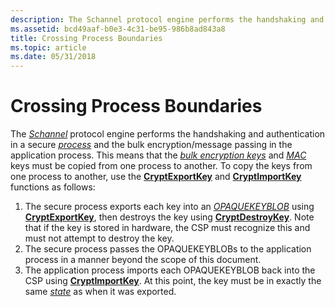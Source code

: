 ```yaml
---
description: The Schannel protocol engine performs the handshaking and authentication in a secure process and the bulk encryption/message passing in the application process.
ms.assetid: bcd49aaf-b0e3-4c31-be95-986b8ad843a8
title: Crossing Process Boundaries
ms.topic: article
ms.date: 05/31/2018
---
```


# Crossing Process Boundaries

The [*Schannel*](../secgloss/s-gly.md) protocol engine performs the handshaking and authentication in a secure [*process*](../secgloss/p-gly.md) and the bulk encryption/message passing in the application process. This means that the [*bulk encryption keys*](../secgloss/b-gly.md) and [*MAC*](../secgloss/m-gly.md) keys must be copied from one process to another. To copy the keys from one process to another, use the [**CryptExportKey**](/windows/desktop/api/Wincrypt/nf-wincrypt-cryptexportkey) and [**CryptImportKey**](/windows/desktop/api/Wincrypt/nf-wincrypt-cryptimportkey) functions as follows:

1.  The secure process exports each key into an [*OPAQUEKEYBLOB*](../secgloss/o-gly.md) using [**CryptExportKey**](/windows/desktop/api/Wincrypt/nf-wincrypt-cryptexportkey), then destroys the key using [**CryptDestroyKey**](/windows/desktop/api/Wincrypt/nf-wincrypt-cryptdestroykey). Note that if the key is stored in hardware, the CSP must recognize this and must not attempt to destroy the key.
2.  The secure process passes the OPAQUEKEYBLOBs to the application process in a manner beyond the scope of this document.
3.  The application process imports each OPAQUEKEYBLOB back into the CSP using [**CryptImportKey**](/windows/desktop/api/Wincrypt/nf-wincrypt-cryptimportkey). At this point, the key must be in exactly the same [*state*](../secgloss/s-gly.md) as when it was exported.

 

 
